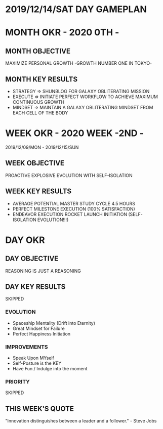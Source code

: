 # 2019/12/14/SAT DAY GAMEPLAN

# MONTH OKR - 2020 0TH -

## MONTH OBJECTIVE

MAXIMIZE PERSONAL GROWTH -GROWTH NUMBER ONE IN TOKYO-

## MONTH KEY RESULTS

- STRATEGY => SHUNBLOG FOR GALAXY OBLITERATING MISSION
- EXECUTE => INITIATE PERFECT WORKFLOW TO ACHIEVE MAXIMUM CONTINUOUS GROWTH
- MINDSET => MAINTAIN A GALAXY OBLITERATING MINDSET FROM EACH CELL OF THE BODY

# WEEK OKR - 2020 WEEK -2ND -

2019/12/09/MON - 2019/12/15/SUN

## WEEK OBJECTIVE

PROACTIVE EXPLOSIVE EVOLUTION WITH SELF-ISOLATION

## WEEK KEY RESULTS

- AVERAGE POTENTIAL MASTER STUDY CYCLE 4.5 HOURS
- PERFECT MILESTONE EXECUTION (100% SATISFACTION)
- ENDEAVOR EXECUTION ROCKET LAUNCH INITIATION (SELF-ISOLATION EVOLUTION!!!)

# DAY OKR

## DAY OBJECTIVE

REASONING IS JUST A REASONING

## DAY KEY RESULTS

SKIPPED

### EVOLUTION

- Spaceship Mentality (Drift into Eternity)
- Great Mindset for Failure
- Perfect Happiness Initiation

### IMPROVEMENTS

- Speak Upon MYself
- Self-Posture is the KEY
- Have Fun / Indulge into the moment

### PRIORITY

SKIPPED

## THIS WEEK'S QUOTE

"Innovation distinguishes between a leader and a follower." - Steve Jobs
